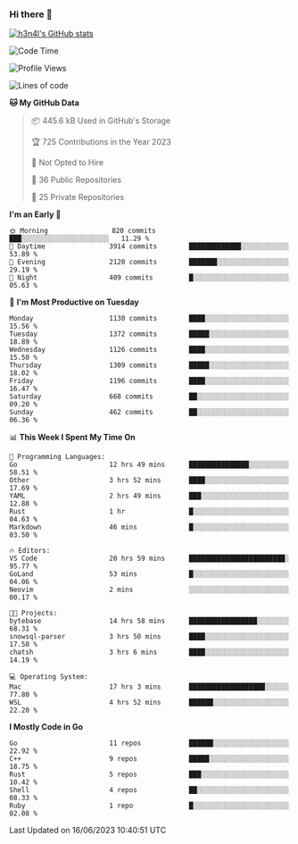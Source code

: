 ### Hi there 👋

[![h3n4l's GitHub stats](https://github-readme-stats.vercel.app/api?username=h3n4l&count_private=true&show_icons=true&theme=radical)](https://github.com/h3n4l/github-readme-stats)

<!--START_SECTION:waka-->
![Code Time](http://img.shields.io/badge/Code%20Time-1%2C324%20hrs%2039%20mins-blue)

![Profile Views](http://img.shields.io/badge/Profile%20Views-0-blue)

![Lines of code](https://img.shields.io/badge/From%20Hello%20World%20I%27ve%20Written-3.2%20million%20lines%20of%20code-blue)

**🐱 My GitHub Data** 

> 📦 445.6 kB Used in GitHub's Storage 
 > 
> 🏆 725 Contributions in the Year 2023
 > 
> 🚫 Not Opted to Hire
 > 
> 📜 36 Public Repositories 
 > 
> 🔑 25 Private Repositories 
 > 
**I'm an Early 🐤** 

```text
🌞 Morning                820 commits         ███░░░░░░░░░░░░░░░░░░░░░░   11.29 % 
🌆 Daytime                3914 commits        █████████████░░░░░░░░░░░░   53.89 % 
🌃 Evening                2120 commits        ███████░░░░░░░░░░░░░░░░░░   29.19 % 
🌙 Night                  409 commits         █░░░░░░░░░░░░░░░░░░░░░░░░   05.63 % 
```
📅 **I'm Most Productive on Tuesday** 

```text
Monday                   1130 commits        ████░░░░░░░░░░░░░░░░░░░░░   15.56 % 
Tuesday                  1372 commits        █████░░░░░░░░░░░░░░░░░░░░   18.89 % 
Wednesday                1126 commits        ████░░░░░░░░░░░░░░░░░░░░░   15.50 % 
Thursday                 1309 commits        █████░░░░░░░░░░░░░░░░░░░░   18.02 % 
Friday                   1196 commits        ████░░░░░░░░░░░░░░░░░░░░░   16.47 % 
Saturday                 668 commits         ██░░░░░░░░░░░░░░░░░░░░░░░   09.20 % 
Sunday                   462 commits         ██░░░░░░░░░░░░░░░░░░░░░░░   06.36 % 
```


📊 **This Week I Spent My Time On** 

```text
💬 Programming Languages: 
Go                       12 hrs 49 mins      ███████████████░░░░░░░░░░   58.51 % 
Other                    3 hrs 52 mins       ████░░░░░░░░░░░░░░░░░░░░░   17.69 % 
YAML                     2 hrs 49 mins       ███░░░░░░░░░░░░░░░░░░░░░░   12.88 % 
Rust                     1 hr                █░░░░░░░░░░░░░░░░░░░░░░░░   04.63 % 
Markdown                 46 mins             █░░░░░░░░░░░░░░░░░░░░░░░░   03.50 % 

🔥 Editors: 
VS Code                  20 hrs 59 mins      ████████████████████████░   95.77 % 
GoLand                   53 mins             █░░░░░░░░░░░░░░░░░░░░░░░░   04.06 % 
Neovim                   2 mins              ░░░░░░░░░░░░░░░░░░░░░░░░░   00.17 % 

🐱‍💻 Projects: 
bytebase                 14 hrs 58 mins      █████████████████░░░░░░░░   68.31 % 
snowsql-parser           3 hrs 50 mins       ████░░░░░░░░░░░░░░░░░░░░░   17.50 % 
chatsh                   3 hrs 6 mins        ████░░░░░░░░░░░░░░░░░░░░░   14.19 % 

💻 Operating System: 
Mac                      17 hrs 3 mins       ███████████████████░░░░░░   77.80 % 
WSL                      4 hrs 52 mins       ██████░░░░░░░░░░░░░░░░░░░   22.20 % 
```

**I Mostly Code in Go** 

```text
Go                       11 repos            ██████░░░░░░░░░░░░░░░░░░░   22.92 % 
C++                      9 repos             █████░░░░░░░░░░░░░░░░░░░░   18.75 % 
Rust                     5 repos             ███░░░░░░░░░░░░░░░░░░░░░░   10.42 % 
Shell                    4 repos             ██░░░░░░░░░░░░░░░░░░░░░░░   08.33 % 
Ruby                     1 repo              █░░░░░░░░░░░░░░░░░░░░░░░░   02.08 % 
```




 Last Updated on 16/06/2023 10:40:51 UTC
<!--END_SECTION:waka-->

